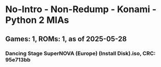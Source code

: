 # No-Intro - Non-Redump - Konami - Python 2 MIAs
## Games: 1, ROMs: 1, as of 2025-05-28

### Dancing Stage SuperNOVA (Europe) (Install Disk).iso, CRC: 95e713bb

